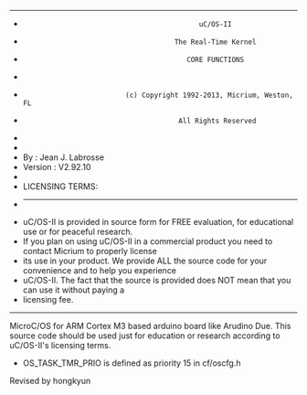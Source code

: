 

*********************************************************************************************************
*                                                uC/OS-II
*                                          The Real-Time Kernel
*                                             CORE FUNCTIONS
*
*                              (c) Copyright 1992-2013, Micrium, Weston, FL
*                                           All Rights Reserved
*
* 
* By      : Jean J. Labrosse
* Version : V2.92.10
*
* LICENSING TERMS:
* ---------------
*   uC/OS-II is provided in source form for FREE evaluation, for educational use or for peaceful research.
* If you plan on using  uC/OS-II  in a commercial product you need to contact Micrium to properly license
* its use in your product. We provide ALL the source code for your convenience and to help you experience
* uC/OS-II.   The fact that the  source is provided does  NOT  mean that you can use it without  paying a
* licensing fee.
*********************************************************************************************************

MicroC/OS for ARM Cortex M3 based arduino board like Arudino Due.
This source code should be used just for education or research according to uC/OS-II's licensing terms.


* OS_TASK_TMR_PRIO is defined as priority 15 in cf/oscfg.h

Revised by hongkyun
